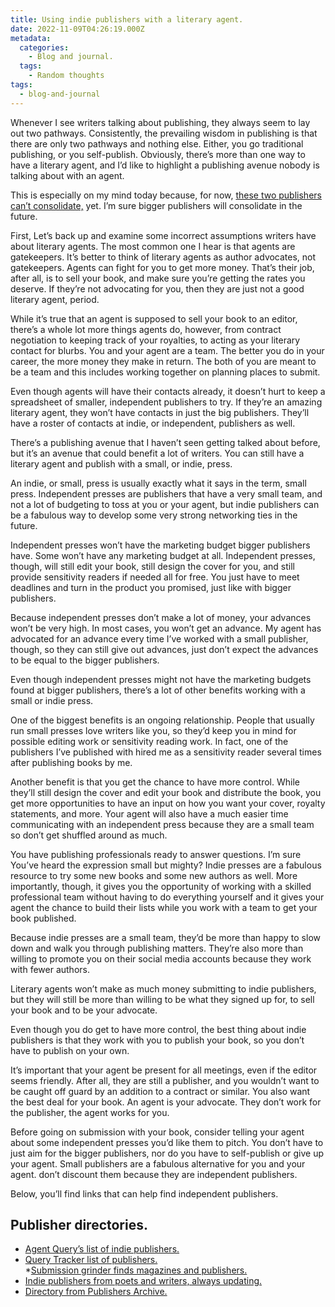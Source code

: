 ```yaml
---
title: Using indie publishers with a literary agent.
date: 2022-11-09T04:26:19.000Z
metadata:
  categories:
    - Blog and journal.
  tags:
    - Random thoughts
tags:
  - blog-and-journal
---
```


Whenever I see writers talking about publishing, they always seem to lay out two pathways. Consistently, the prevailing wisdom in publishing is that there are only two pathways and nothing else. Either, you go traditional publishing, or you self-publish. Obviously, there’s more than one way to have a literary agent, and I’d like to highlight a publishing avenue nobody is talking about with an agent.

This is especially on my mind today because, for now, [these two publishers can’t consolidate,](https://www.npr.org/2022/11/01/1133375227/federal-judge-blocks-penguin-random-house-from-buying-simon-schuster) yet. I’m sure bigger publishers will consolidate in the future.

First, Let’s back up and examine some incorrect assumptions writers have about literary agents. The most common one I hear is that agents are gatekeepers. It’s better to think of literary agents as author advocates, not gatekeepers. Agents can fight for you to get more money. That’s their job, after all, is to sell your book, and make sure you’re getting the rates you deserve. If they’re not advocating for you, then they are just not a good literary agent, period.

While it’s true that an agent is supposed to sell your book to an editor, there’s a whole lot more things agents do, however, from contract negotiation to keeping track of your royalties, to acting as your literary contact for blurbs. You and your agent are a team. The better you do in your career, the more money they make in return. The both of you are meant to be a team and this includes working together on planning places to submit.

Even though agents will have their contacts already, it doesn’t hurt to keep a spreadsheet of smaller, independent publishers to try. If they’re an amazing literary agent, they won’t have contacts in just the big publishers. They’ll have a roster of contacts at indie, or independent, publishers as well.

There’s a publishing avenue that I haven’t seen getting talked about before, but it’s an avenue that could benefit a lot of writers. You can still have a literary agent and publish with a small, or indie, press.

An indie, or small, press is usually exactly what it says in the term, small press. Independent presses are publishers that have a very small team, and not a lot of budgeting to toss at you or your agent, but indie publishers can be a fabulous way to develop some very strong networking ties in the future.

Independent presses won’t have the marketing budget bigger publishers have. Some won’t have any marketing budget at all. Independent presses, though, will still edit your book, still design the cover for you, and still provide sensitivity readers if needed all for free. You just have to meet deadlines and turn in the product you promised, just like with bigger publishers.

Because independent presses don’t make a lot of money, your advances won’t be very high. In most cases, you won’t get an advance. My agent has advocated for an advance every time I’ve worked with a small publisher, though, so they can still give out advances, just don’t expect the advances to be equal to the bigger publishers.

Even though independent presses might not have the marketing budgets found at bigger publishers, there’s a lot of other benefits working with a small or indie press.

One of the biggest benefits is an ongoing relationship. People that usually run small presses love writers like you, so they’d keep you in mind for possible editing work or sensitivity reading work. In fact, one of the publishers I’ve published with hired me as a sensitivity reader several times after publishing books by me.

Another benefit is that you get the chance to have more control. While they’ll still design the cover and edit your book and distribute the book, you get more opportunities to have an input on how you want your cover, royalty statements, and more. Your agent will also have a much easier time communicating with an independent press because they are a small team so don’t get shuffled around as much.

You have publishing professionals ready to answer questions. I’m sure You’ve heard the expression small but mighty? Indie presses are a fabulous resource to try some new books and some new authors as well. More importantly, though, it gives you the opportunity of working with a skilled professional team without having to do everything yourself and it gives your agent the chance to build their lists while you work with a team to get your book published.

Because indie presses are a small team, they’d be more than happy to slow down and walk you through publishing matters. They’re also more than willing to promote you on their social media accounts because they work with fewer authors.

Literary agents won’t make as much money submitting to indie publishers, but they will still be more than willing to be what they signed up for, to sell your book and to be your advocate.

Even though you do get to have more control, the best thing about indie publishers is that they work with you to publish your book, so you don’t have to publish on your own.

It’s important that your agent be present for all meetings, even if the editor seems friendly. After all, they are still a publisher, and you wouldn’t want to be caught off guard by an addition to a contract or similar. You also want the best deal for your book. An agent is your advocate. They don’t work for the publisher, the agent works for you.

Before going on submission with your book, consider telling your agent about some independent presses you’d like them to pitch. You don’t have to just aim for the bigger publishers, nor do you have to self-publish or give up your agent. Small publishers are a fabulous alternative for you and your agent. don’t discount them because they are independent publishers.

Below, you’ll find links that can help find independent publishers.

## Publisher directories.

- [Agent Query’s list of indie publishers.](https://www.agentquery.com/publishing_ip.aspx)
- [Query Tracker list of publishers.](https://querytracker.net/publishers.php)  
  \*[Submission grinder finds magazines and publishers.](https://thegrinder.diabolicalplots.com/Search/ByFilter)
- [Indie publishers from poets and writers, always updating.](https://www.pw.org/small_presses)
- [Directory from Publishers Archive.](https://publishersarchive.com/index.html#directory)
